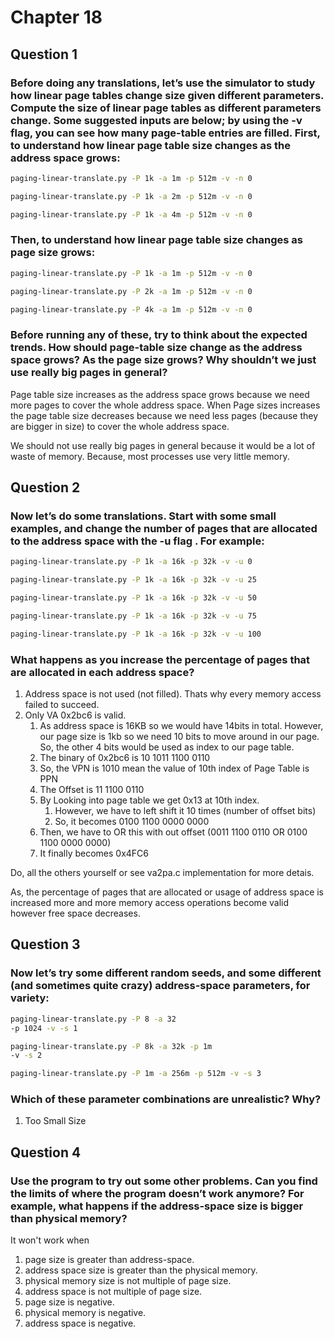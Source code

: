 # Chapter 18

## Question 1

### Before doing any translations, let’s use the simulator to study how linear page tables change size given different parameters. Compute the size of linear page tables as different parameters change. Some suggested inputs are below; by using the -v flag, you can see how many page-table entries are filled. First, to understand how linear page table size changes as the address space grows:

```bash
paging-linear-translate.py -P 1k -a 1m -p 512m -v -n 0

paging-linear-translate.py -P 1k -a 2m -p 512m -v -n 0

paging-linear-translate.py -P 1k -a 4m -p 512m -v -n 0
```

### Then, to understand how linear page table size changes as page size grows:

```bash
paging-linear-translate.py -P 1k -a 1m -p 512m -v -n 0

paging-linear-translate.py -P 2k -a 1m -p 512m -v -n 0

paging-linear-translate.py -P 4k -a 1m -p 512m -v -n 0
```

### Before running any of these, try to think about the expected trends. How should page-table size change as the address space grows? As the page size grows? Why shouldn’t we just use really big pages in general?

Page table size increases as the address space grows because we need more pages to cover the whole address space. When Page sizes increases the page table size decreases because we need less pages (because they are bigger in size) to cover the whole address space.

We should not use really big pages in general because it would be a lot of waste of memory. Because, most processes use very little memory.

## Question 2

### Now let’s do some translations. Start with some small examples, and change the number of pages that are allocated to the address space with the -u flag . For example:

```bash
paging-linear-translate.py -P 1k -a 16k -p 32k -v -u 0

paging-linear-translate.py -P 1k -a 16k -p 32k -v -u 25

paging-linear-translate.py -P 1k -a 16k -p 32k -v -u 50

paging-linear-translate.py -P 1k -a 16k -p 32k -v -u 75

paging-linear-translate.py -P 1k -a 16k -p 32k -v -u 100
```

### What happens as you increase the percentage of pages that are allocated in each address space?

1. Address space is not used (not filled). Thats why every memory access failed to succeed.
1. Only VA 0x2bc6 is valid.
    1. As address space is 16KB so we would have 14bits in total. However, our page size is 1kb so we need 10 bits to move around in our page. So, the other 4 bits would be used as index to our page table.
    1. The binary of 0x2bc6 is 10 1011 1100 0110
    1. So, the VPN is 1010 mean the value of 10th index of Page Table is PPN
    1. The Offset is 11 1100 0110
    1. By Looking into page table we get 0x13 at 10th index.
        1. However, we have to left shift it 10 times (number of offset bits)
        1. So, it becomes 0100 1100 0000 0000
    1. Then, we have to OR this with out offset (0011 1100 0110 OR 0100 1100 0000 0000)
    1. It finally becomes 0x4FC6

Do, all the others yourself or see va2pa.c implementation for more detais.

As, the percentage of pages that are allocated or usage of address space is increased more and more memory access operations become valid however free space decreases.

## Question 3

### Now let’s try some different random seeds, and some different (and sometimes quite crazy) address-space parameters, for variety:
```bash
paging-linear-translate.py -P 8 -a 32
-p 1024 -v -s 1

paging-linear-translate.py -P 8k -a 32k -p 1m
-v -s 2

paging-linear-translate.py -P 1m -a 256m -p 512m -v -s 3
```

### Which of these parameter combinations are unrealistic? Why?

1. Too Small Size

## Question 4

### Use the program to try out some other problems. Can you find the limits of where the program doesn’t work anymore? For example, what happens if the address-space size is bigger than physical memory?

It won't work when
1. page size is greater than address-space.
1. address space size is greater than the physical memory.
1. physical memory size is not multiple of page size.
1. address space is not multiple of page size.
1. page size is negative.
1. physical memory is negative.
1. address space is negative.